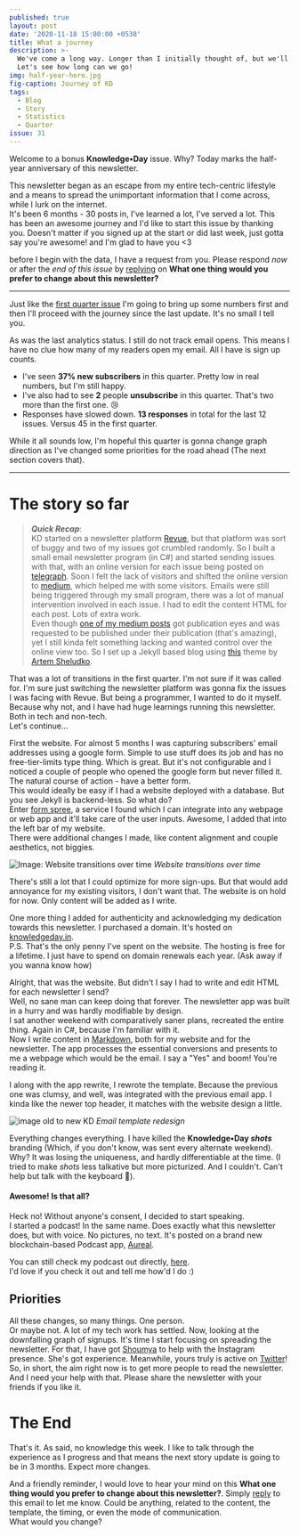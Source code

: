 ```yaml
---
published: true
layout: post
date: '2020-11-18 15:00:00 +0530'
title: What a journey
description: >-
  We've come a long way. Longer than I initially thought of, but we'll continue.
  Let's see how long can we go!
img: half-year-hero.jpg
fig-caption: Journey of KD
tags:
  - Blog
  - Story
  - Statistics
  - Quarter
issue: 31
---
```

Welcome to a bonus **Knowledge•Day** issue. Why? Today marks the half-year anniversary of this newsletter.  

This newsletter began as an escape from my entire tech-centric lifestyle and a means to spread the unimportant information that I come across, while I lurk on the internet.  
It's been 6 months - 30 posts in, I've learned a lot, I've served a lot. This has been an awesome journey and I'd like to start this issue by thanking you. Doesn't matter if you signed up at the start or did last week, just gotta say you're awesome! and I'm glad to have you <3  

before I begin with the data, I have a request from you. Please respond *now* or after the *end of this issue* by [replying](mailto:KnowledgeDay@protonmail.com?subject=A%20change%20in%20Knowledge%E2%80%A2Day&body=I'd%20rather%20want%20this%20newsletter%20to....) on **What one thing would you prefer to change about this newsletter?**  

--------

Just like the [first quarter issue](https://knowledgeday.in/a-quarter-of-texts/) I'm going to bring up some numbers first and then I'll proceed with the journey since the last update. It's no small I tell you.  

As was the last analytics status. I still do not track email opens. This means I have no clue how many of my readers open my email. All I have is sign up counts.  

- I've seen **37% new subscribers** in this quarter. Pretty low in real numbers, but I'm still happy.  
- I've also had to see **2** people **unsubscribe** in this quarter. That's two more than the first one. 😢  
- Responses have slowed down. **13 responses** in total for the last 12 issues. Versus 45 in the first quarter.

While it all sounds low, I'm hopeful this quarter is gonna change graph direction as I've changed some priorities for the road ahead (The next section covers that).

-----

# The story so far

> **_Quick Recap_**:  
KD started on a newsletter platform [Revue](http://getrevue.co/), but that platform was sort of buggy and two of my issues got crumbled randomly. So I built a small email newsletter program (in C#) and started sending issues with that, with an online version for each issue being posted on [telegraph](http://telegra.ph/).
Soon I felt the lack of visitors and shifted the online version to [medium](https://medium.com/), which helped me with some visitors. Emails were still being triggered through my small program, there was a lot of manual intervention involved in each issue. I had to edit the content HTML for each post. Lots of extra work.  
Even though [one of my medium posts](https://medium.com/the-capital/from-bitcoin-to-mining-to-halving-all-explained-like-were-five-3ca5ba2cef8) got publication eyes and was requested to be published under their publication (that's amazing), yet I still kinda felt something lacking and wanted control over the online view too. So I set up a Jekyll based blog using [this](http://artemsheludko.com/flexible-jekyll/) theme by [Artem Sheludko](https://github.com/artemsheludko).  

That was a lot of transitions in the first quarter. I'm not sure if it was called for. I'm sure just switching the newsletter platform was gonna fix the issues I was facing with Revue. But being a programmer, I wanted to do it myself. Because why not, and I have had huge learnings running this newsletter. Both in tech and non-tech.  
Let's continue...

First the website. For almost 5 months I was capturing subscribers' email addresses using a google form. Simple to use stuff does its job and has no free-tier-limits type thing. Which is great. But it's not configurable and I noticed a couple of people who opened the google form but never filled it. The natural course of action - have a better form.  
This would ideally be easy if I had a website deployed with a database. But you see Jekyll is backend-less. So what do?  
Enter [form spree](http://shortto.com/8dd47ff/), a service I found which I can integrate into any webpage or web app and it'll take care of the user inputs. Awesome, I added that into the left bar of my website.  
There were additional changes I made, like content alignment and couple aesthetics, not biggies.  

![Image: Website transitions over time]({{site.baseurl}}/assets/img/online_views.png)
*Website transitions over time*

There's still a lot that I could optimize for more sign-ups. But that would add annoyance for my existing visitors, I don't want that. The website is on hold for now. Only content will be added as I write.  

One more thing I added for authenticity and acknowledging my dedication towards this newsletter. I purchased a domain. It's hosted on [knowledgeday.in](http://knowledgeday.in/).  
P.S. That's the only penny I've spent on the website. The hosting is free for a lifetime. I just have to spend on domain renewals each year. (Ask away if you wanna know how)  

Alright, that was the website. But didn't I say I had to write and edit HTML for each newsletter I send?  
Well, no sane man can keep doing that forever. The newsletter app was built in a hurry and was hardly modifiable by design.  
I sat another weekend with comparatively saner plans, recreated the entire thing. Again in C#, because I'm familiar with it.  
Now I write content in [Markdown](https://www.markdownguide.org/getting-started/), both for my website and for the newsletter. The app processes the essential conversions and presents to me a webpage which would be the email. I say a "Yes" and boom! You're reading it.  

I along with the app rewrite, I rewrote the template. Because the previous one was clumsy, and well, was integrated with the previous email app. I kinda like the newer top header, it matches with the website design a little.  

![image old to new KD]({{site.baseurl}}/assets/img/email_templates.png)
*Email template redesign*

Everything changes everything. I have killed the **Knowledge•Day _shots_** branding (Which, if you don't know, was sent every alternate weekend). Why? It was losing the uniqueness, and hardly differentiable at the time. (I tried to make _shots_ less talkative but more picturized. And I couldn't. Can't help but talk with the keyboard 🤷).

#### Awesome! Is that all?   
Heck no! Without anyone's consent, I decided to start speaking.  
I started a podcast! In the same name. Does exactly what this newsletter does, but with voice. No pictures, no text.
It's posted on a brand new blockchain-based Podcast app, [Aureal](https://cutt.ly/lgEXwVf).  

You can still check my podcast out directly, [here](https://cutt.ly/2gOEnZF).  
I'd love if you check it out and tell me how'd I do :)

## Priorities
All these changes, so many things. One person.  
Or maybe not. A lot of my tech work has settled. Now, looking at the downfalling graph of signups. It's time I start focusing on spreading the newsletter. For that, I have got [Shoumya](http://shortto.com/fb3a27d/) to help with the Instagram presence. She's got experience. Meanwhile, yours truly is active on [Twitter](http://shortto.com/e712803/)!  
So, in short, the aim right now is to get more people to read the newsletter. And I need your help with that. Please share the newsletter with your friends if you like it.  

# The End
That's it. As said, no knowledge this week. I like to talk through the experience as I progress and that means the next story update is going to be in 3 months. Expect more changes.  

And a friendly reminder, I would love to hear your mind on this **What one thing would you prefer to change about this newsletter?**. Simply [reply](mailto:KnowledgeDay@protonmail.com?subject=A%20change%20in%20Knowledge%E2%80%A2Day&body=I'd%20rather%20want%20this%20newsletter%20to....) to this email to let me know.
Could be anything, related to the content, the template, the timing, or even the mode of communication.  
What would you change?
